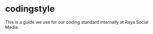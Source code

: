 codingstyle
===========

This is a guide we use for our coding standard internally at Raya Social Media.
